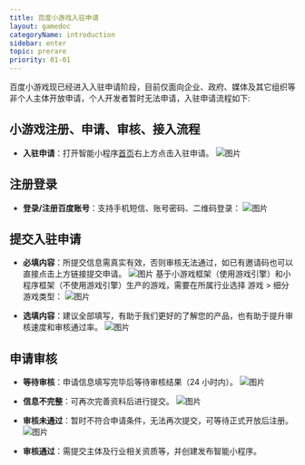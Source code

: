 ```yaml
---
title: 百度小游戏入驻申请
layout: gamedoc
categoryName: introduction
sidebar: enter
topic: prerare
priority: 01-01
---
```


百度小游戏现已经进入入驻申请阶段，目前仅面向企业、政府、媒体及其它组织等非个人主体开放申请，个人开发者暂时无法申请，入驻申请流程如下:

## 小游戏注册、申请、审核、接入流程
- **入驻申请**：打开智能小程序[首页](https://smartprogram.baidu.com/developer/index.html)右上方点击入驻申请。
 ![图片](/img/game/introduction/prerare/apply01.png)

## 注册登录
- **登录/注册百度账号**：支持手机短信、账号密码、二维码登录：
 ![图片](/img/game/introduction/prerare/apply02.png)

## 提交入驻申请
- **必填内容**：所提交信息需真实有效，否则审核无法通过，如已有邀请码也可以直接点击上方链接提交申请。
 ![图片](/img/game/introduction/prerare/apply03.png)
 基于小游戏框架（使用游戏引擎）和小程序框架（不使用游戏引擎）生产的游戏，需要在所属行业选择 游戏 > 细分游戏类型：
 ![图片](/img/game/introduction/prerare/newadd07.png)

- **选填内容**：建议全部填写，有助于我们更好的了解您的产品，也有助于提升审核速度和审核通过率。
 ![图片](/img/game/introduction/prerare/apply04.png)

## 申请审核
- **等待审核**：申请信息填写完毕后等待审核结果（24 小时内）。
 ![图片](/img/game/introduction/prerare/apply05.png)

- **信息不完整**：可再次完善资料后进行提交。
 ![图片](/img/game/introduction/prerare/apply06.png)

- **审核未通过**：暂时不符合申请条件，无法再次提交，可等待正式开放后注册。
 ![图片](/img/game/introduction/prerare/apply07.png)

- **审核通过**：需提交主体及行业相关资质等，并创建发布智能小程序。